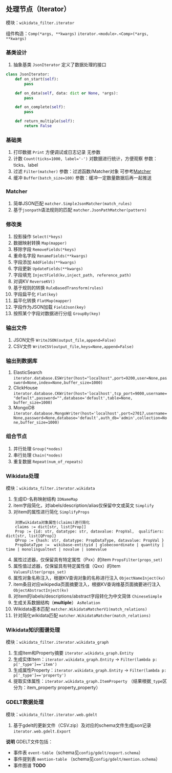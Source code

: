 ## 处理节点（Iterator）

模块：`wikidata_filter.iterator`

组件构造：`Comp(*args, **kwargs)` `iterator.<module>.<Comp>(*args, **kwargs)`


### 基类设计
1. 抽象基类 `JsonIterator` 定义了数据处理的接口
```python
class JsonIterator:
    def on_start(self):
        pass

    def on_data(self, data: dict or None, *args):
        pass

    def on_complete(self):
        pass

    def return_multiple(self):
        return False
```


### 基础类
1. 打印数据 `Print` 方便调试或日志记录 无参数
2. 计数 `Count(ticks=1000, label='-')` 对数据进行统计，方便观察 参数：ticks、label
3. 过滤 `Filter(matcher)` 参数：过滤函数/Matcher对象 可参考[Matcher](#matcher)
4. 缓冲 `Buffer(batch_size=100)` 参数：缓冲一定数量数据后再一起推送

### Matcher
1. 简单JSON匹配 `matcher.SimpleJsonMatcher(match_rules)`
2. 基于`jsonpath`语法规则的匹配 `matcher.JsonPathMatcher(pattern)`


### 修改类
1. 投影操作 `Select(*keys)`
2. 数据映射转换 `Map(mapper)`
3. 移除字段 `RemoveFields(*keys)`
4. 重命名字段 `RenameFields(**kwargs)`
5. 字段添加 `AddFields(**kwargs)`
6. 字段更新 `UpdateFields(**kwargs)`
7. 字段填充 `InjectField(kv,inject_path, reference_path)`
8. 对调KV `ReverseKV()`
9. 基于规则的转换 `RuleBasedTransform(rules)`
10. 字段扁平化 `Flat(key)`
11. 扁平化转换 `FlatMap(mapper)`
12. 字段作为JSON加载 `FieldJson(key)`
13. 按照某个字段对数据进行分组 `GroupBy(key)`

### 输出文件
1. JSON文件 `WriteJSON(output_file,append=False)`
2. CSV文件 `WriteCSV(output_file,keys=None,append=False)`


### 输出到数据库
1. ElasticSearch `iterator.database.ESWriter(host="localhost",port=9200,user=None,password=None,index=None,buffer_size=1000)`
2. ClickHouse `iterator.database.CKWriter(host='localhost',tcp_port=9000,username="default",password="",database='default',table=None, buffer_size=1000)`
3. MongoDB `iterator.database.MongoWriter(host='localhost',port=27017,username=None,password=None,database='default',auth_db='admin',collection=None,buffer_size=1000)`

### 组合节点
1. 并行处理 `Group(*nodes)`
2. 串行处理 `Chain(*nodes)`
3. 重复数据 `Repeat(num_of_repeats)`


### Wikidata处理
模块：`wikidata_filter.iterator.wikidata`

1. 生成ID-名称映射结构 `IDNameMap`
2. item字段简化，对labels/description/alias仅保留中文或英文 `Simplify`
3. 对item的属性进行简化  `SimplifyProps`
```textmate
    对原wikidata对象属性(claims)进行简化
    claims := dict[str, list[Prop]]
    Prop := {id: str, datatype: str, datavalue: PropVal,  qualifiers: dict[str, list[QProp]}
    QProp := {hash: str, datatype: PropDataType, datavalue: PropVal }
    PropDataType :=  wikibase-entityid | globecoordinate | quantity | time | monolingualtext | novalue | somevalue
```
4. 属性过滤器，仅保留具有特定属性（Pxx）的item `PropsFilter(props_set)`
5. 属性值过滤器，仅保留具有特定属性值（Qxx）的item `ValuesFilter(props_set)`
6. 属性对象名称注入，根据KV查询对象的名称进行注入 `ObjectNameInject(kv)`
7. item条目对应wikipedia页面摘要注入，根据KV查询维基页面摘要进行注入 `ObjectAbstractInject(kv)`
8. 对item的labels/descriptions/abstract字段转化为中文简体 `ChineseSimple`
9. 生成关系数据结构（**multiple**） `AsRelation`
10. Wikidata基本匹配 `matcher.WikidataMatcherV1(match_relations)`
11. 针对简化wikidata匹配 `matcher.WikidataMatcher(match_relations)`


### Wikidata知识图谱处理
模块：`wikidata_filter.iterator.wikidata_graph`

1. 生成Item和Property摘要 `iterator.wikidata_graph.Entity`
2. 生成实体Item：`iterator.wikidata_graph.Entity` -> `Filter(lambda p: p['_type']=='item')`
3. 生成属性Property：`iterator.wikidata_graph.Entity` -> `Filter(lambda p: p['_type']=='property')`
4. 提取实体属性：`iterator.wikidata_graph.ItemProperty` （结果根据`_type`区分为：item_property property_property）


### GDELT数据处理
模块：`wikidata_filter.iterator.web.gdelt`
1. 基于gdelt的更新文件（CSV.zip）及对应的schema文件生成json记录 `iterator.web.gdelt.Export`

**说明** GDELT文件包括：
- 事件表 `event-table`（schema见`config/gdelt/export.schema`）
- 事件提到表 `mention-table` （schema见`config/gdelt/mention.schema`）
- 事件图谱 **TODO**

